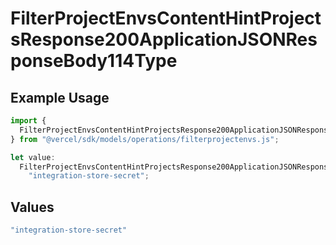 # FilterProjectEnvsContentHintProjectsResponse200ApplicationJSONResponseBody114Type

## Example Usage

```typescript
import {
  FilterProjectEnvsContentHintProjectsResponse200ApplicationJSONResponseBody114Type,
} from "@vercel/sdk/models/operations/filterprojectenvs.js";

let value:
  FilterProjectEnvsContentHintProjectsResponse200ApplicationJSONResponseBody114Type =
    "integration-store-secret";
```

## Values

```typescript
"integration-store-secret"
```